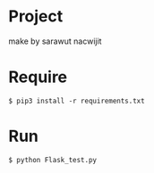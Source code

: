 # Project
make by sarawut nacwijit

# Require
```
$ pip3 install -r requirements.txt
```
# Run
```
$ python Flask_test.py
```
